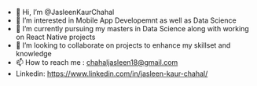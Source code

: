 - 👋 Hi, I’m @JasleenKaurChahal
- 👀 I’m interested in Mobile App Developemnt as well as Data Science
- 🌱 I’m currently pursuing my masters in Data Science along with working on React Native projects
- 💞️ I’m looking to collaborate on projects to enhance my skillset and knowledge
- 📫 How to reach me : chahaljasleen18@gmail.com
- Linkedin: https://www.linkedin.com/in/jasleen-kaur-chahal/

<!---
JasleenKaurChahal/JasleenKaurChahal is a ✨ special ✨ repository because its `README.md` (this file) appears on your GitHub profile.
You can click the Preview link to take a look at your changes.
--->
